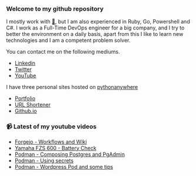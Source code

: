 ### Welcome to my github repository

I mostly work with [:snake:](https://www.python.org/), but I am also experienced in Ruby, Go, Powershell and C#. I work as a Full-Time DevOps engineer for a big company, and I try to better the environment on a daily basis, apart from this I like to learn new technologies and I am a competent problem solver.

You can contact me on the following mediums.
- [Linkedin](https://www.linkedin.com/in/r3ap3rpy)
- [Twitter](https://twitter.com/r3ap3rpy)
- [YouTube](https://www.youtube.com/channel/UC1qkMXH8d2I9DDAtBSeEHqg)

I have three personal sites hosted on [pythonanywhere](https://www.pythonanywhere.com/)
- [Portfolio](http://r3ap3rpy.pythonanywhere.com/)
- [URL Shortener](http://shortenpy.pythonanywhere.com/)
- [Github.io](https://r3ap3rpy.github.io/)

### :video_camera: Latest of my youtube videos
<!-- YOUTUBE:START -->
- [Forgejo - Workflows and Wiki](https://www.youtube.com/watch?v=GyCn-5WPGiI)
- [Yamaha FZS 600 - Battery Check](https://www.youtube.com/watch?v=-otC2LBeg0E)
- [Podman - Composing Postgres and PgAdmin](https://www.youtube.com/watch?v=rMbUKd3YYXo)
- [Podman - Using secrets](https://www.youtube.com/watch?v=IAUduOW7vSU)
- [Podman - Wordpress Pod and some tips](https://www.youtube.com/watch?v=yyo0NL6ThdQ)
<!-- YOUTUBE:END -->

